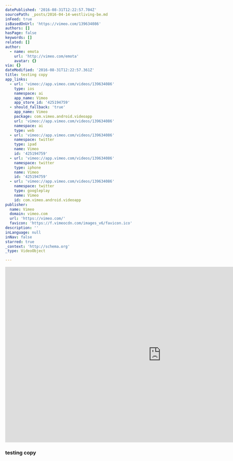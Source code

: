 ```yaml
---
datePublished: '2016-08-31T12:22:57.704Z'
sourcePath: _posts/2016-04-14-westliving-be.md
inFeed: true
isBasedOnUrl: 'https://vimeo.com/139634086'
authors: []
hasPage: false
keywords: []
related: []
author:
  - name: emota
    url: 'http://vimeo.com/emota'
    avatar: {}
via: {}
dateModified: '2016-08-31T12:22:57.361Z'
title: testing copy
app_links:
  - url: 'vimeo://app.vimeo.com/videos/139634086'
    type: ios
    namespace: ai
    app_name: Vimeo
    app_store_id: '425194759'
  - should_fallback: 'true'
    app_name: Vimeo
    package: com.vimeo.android.videoapp
    url: 'vimeo://app.vimeo.com/videos/139634086'
    namespace: ai
    type: web
  - url: 'vimeo://app.vimeo.com/videos/139634086'
    namespace: twitter
    type: ipad
    name: Vimeo
    id: '425194759'
  - url: 'vimeo://app.vimeo.com/videos/139634086'
    namespace: twitter
    type: iphone
    name: Vimeo
    id: '425194759'
  - url: 'vimeo://app.vimeo.com/videos/139634086'
    namespace: twitter
    type: googleplay
    name: Vimeo
    id: com.vimeo.android.videoapp
publisher:
  name: Vimeo
  domain: vimeo.com
  url: 'https://vimeo.com/'
  favicon: 'https://f.vimeocdn.com/images_v6/favicon.ico'
description: ''
inLanguage: null
inNav: false
starred: true
_context: 'http://schema.org'
_type: VideoObject

---
```

<iframe src="https://cdn.embedly.com/widgets/media.html?src=https%3A%2F%2Fplayer.vimeo.com%2Fvideo%2F139634086&amp;url=https%3A%2F%2Fvimeo.com%2F139634086&amp;image=http%3A%2F%2Fi.vimeocdn.com%2Fvideo%2F535564307_1280.jpg&amp;key=b7d04c9b404c499eba89ee7072e1c4f7&amp;type=text%2Fhtml&amp;schema=vimeo" width="1000" height="563" scrolling="no" frameborder="0" allowfullscreen="allowfullscreen" style=""></iframe>

### testing copy